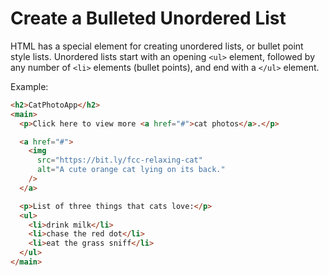 # Create a Bulleted Unordered List

HTML has a special element for creating unordered lists, or bullet point style lists.
Unordered lists start with an opening `<ul>` element, followed by any number of `<li>` elements (bullet points), and end with a `</ul>` element.

Example:

```html
<h2>CatPhotoApp</h2>
<main>
  <p>Click here to view more <a href="#">cat photos</a>.</p>

  <a href="#">
    <img
      src="https://bit.ly/fcc-relaxing-cat"
      alt="A cute orange cat lying on its back."
    />
  </a>

  <p>List of three things that cats love:</p>
  <ul>
    <li>drink milk</li>
    <li>chase the red dot</li>
    <li>eat the grass sniff</li>
  </ul>
</main>
```
